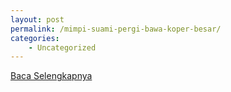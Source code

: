 ```yaml
---
layout: post
permalink: /mimpi-suami-pergi-bawa-koper-besar/
categories:
    - Uncategorized
---
```


[Baca Selengkapnya](/04)